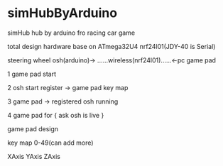 # simHubByArduino
simHub hub by arduino fro racing car game

total design 
hardware base on ATmega32U4 nrf24l01(JDY-40 is Serial)

steering wheel osh(arduino)-> ......wireless(nrf24l01)......<-pc game pad

1 game pad start 

2 osh start register -> game pad key map 

3 game pad -> registered osh running

4 game pad 
     for {
        ask osh is live
     }
     
     
     
game pad design    

key map 0-49(can add more)

XAxis
YAxis
ZAxis  
